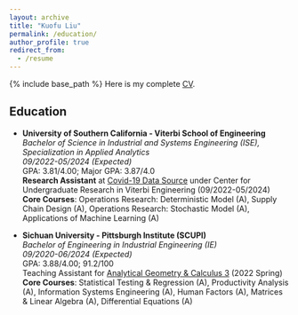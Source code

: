 ```yaml
---
layout: archive
title: "Kuofu Liu"
permalink: /education/
author_profile: true
redirect_from:
  - /resume
---
```


{% include base_path %}
Here is my complete <a href="https://kuofuliu.github.io/images/0918Kuofu%20Liu_CV.pdf">CV</a>.
## Education

* **University of Southern California - Viterbi School of Engineering**<br>
  <i>Bachelor of Science in Industrial and Systems Engineering (ISE),
  Specialization in Applied Analytics</i><br>
  <i>09/2022-05/2024 (Expected)</i><br>
  GPA: 3.81/4.00; Major GPA: 3.87/4.0<br>
  **Research Assistant** at <a href="https://covid19datasource.usc.edu/editors/">Covid-19 Data Source</a> under Center for Undergraduate Research in Viterbi Engineering (09/2022-05/2024)<br>
  **Core Courses**: Operations Research: Deterministic Model (A), Supply Chain Design (A), Operations Research:         Stochastic Model (A), Applications of Machine Learning (A)

  
* **Sichuan University - Pittsburgh Institute (SCUPI)**<br>
  <i>Bachelor of Engineering in Industrial Engineering (IE)</i><br>
  <i>09/2020-06/2024 (Expected)</i><br>
  GPA: 3.88/4.00; 91.2/100<br>
  Teaching Assistant for <a href="https://scupi.scu.edu.cn/wp-content/uploads/2022/03/MATH0240-Analytic-Geometry-and-Calculus-3-sec1-Yang-Zheng-1.pdf">Analytical Geometry & Calculus 3</a> (2022 Spring)<br>
  **Core Courses**: Statistical Testing & Regression (A), Productivity Analysis (A), Information Systems Engineering (A), Human Factors (A), Matrices & Linear Algebra (A), Differential Equations (A)

